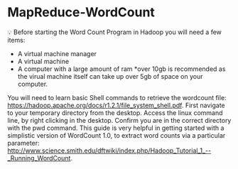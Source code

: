 # MapReduce-WordCount
 :bulb: Before starting the Word Count Program in Hadoop you will need a few items:
* A virtual machine manager
* A virtual machine
* A computer with a large amount of ram *over 10gb is recommended as the virual machine itself can take up over 5gb of space on your computer.

You will need to learn basic Shell commands to retrieve the wordcount file: https://hadoop.apache.org/docs/r1.2.1/file_system_shell.pdf.
First navigate to your temporary directory from the desktop. Access the linux command line, by right clicking in the desktop. Confirm you are in the correct directory with the pwd command. 
This guide is very helpful in getting started with a simplistic version of WordCount 1.0, to extract word counts via a particular parameter: http://www.science.smith.edu/dftwiki/index.php/Hadoop_Tutorial_1_--_Running_WordCount.
